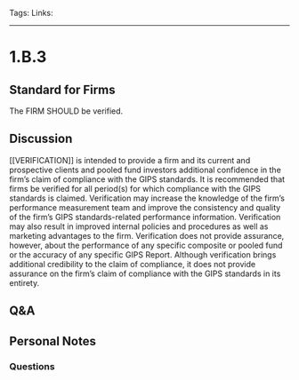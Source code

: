 Tags:
Links: 
___
# 1.B.3
## Standard for Firms
The FIRM SHOULD be verified.
## Discussion
[[VERIFICATION]] is intended to provide a firm and its current and prospective clients and pooled fund investors additional confidence in the firm’s claim of compliance with the GIPS standards. It is recommended that firms be verified for all period(s) for which compliance with the GIPS standards is claimed. Verification may increase the knowledge of the firm’s performance measurement team and improve the consistency and quality of the firm’s GIPS standards-related performance information. Verification may also result in improved internal policies and procedures as well as marketing advantages to the firm. Verification does not provide assurance, however, about the performance of any specific composite or pooled fund or the accuracy of any specific GIPS Report. Although verification brings additional credibility to the claim of compliance, it does not provide assurance on the firm’s claim of compliance with the GIPS standards in its entirety.
## Q&A

## Personal Notes

### Questions